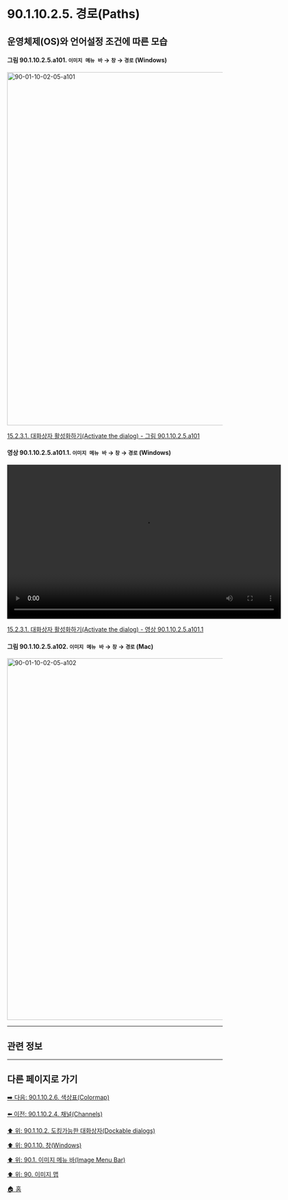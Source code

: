 # 90.1.10.2.5. 경로(Paths)
## 운영체제(OS)와 언어설정 조건에 따른 모습

<a id="90-01-10-02-05-a101"></a>

#### 그림 90.1.10.2.5.a101. `이미지 메뉴 바` → `창` → `경로` (Windows)
<img width="980" height="825" alt="90-01-10-02-05-a101" src="https://github.com/wonder13662/gimp/assets/15767104/c21c997b-2c6e-4f90-9bf5-3ee3fec27966" />

[15.2.3.1. 대화상자 활성화하기(Activate the dialog) - 그림 90.1.10.2.5.a101](./15-02-03-01-activate_the_dialog.md#90-01-10-02-05-a101)

<a id="90-01-10-02-05-a101-01"></a>

#### 영상 90.1.10.2.5.a101.1. `이미지 메뉴 바` → `창` → `경로` (Windows)
<video controls="controls" width="640" height="360" src="https://github.com/wonder13662/gimp/assets/15767104/277b1503-64c3-4b44-8277-68dd543bf24b"></video>

[15.2.3.1. 대화상자 활성화하기(Activate the dialog) - 영상 90.1.10.2.5.a101.1](./15-02-03-01-activate_the_dialog.md#90-01-10-02-05-a101-01)

<a id="90-01-10-02-05-a102"></a>

#### 그림 90.1.10.2.5.a102. `이미지 메뉴 바` → `창` → `경로` (Mac)
<img width="980" height="845" alt="90-01-10-02-05-a102" src="https://github.com/wonder13662/gimp/assets/15767104/e7e7aaca-b051-41ff-83df-777d0097fedd" />

***

## 관련 정보

***

## 다른 페이지로 가기

[➡️ 다음: 90.1.10.2.6. 색상표(Colormap)](./90-01-10-02-06-colormap.md)

[⬅️ 이전: 90.1.10.2.4. 채널(Channels)](./90-01-10-02-04-channels.md)

[⬆️ 위: 90.1.10.2. 도킹가능한 대화상자(Dockable dialogs)](./90-01-10-02-00-dockable_dialogs.md)

[⬆️ 위: 90.1.10. 창(Windows)](./90-01-10-00-windows.md)

[⬆️ 위: 90.1. 이미지 메뉴 바(Image Menu Bar)](./90-01-00-image-menu-bar.md)

[⬆️ 위: 90. 이미지 맵](./90-00-image-map.md)

[🏠 홈](./00-home.md)
